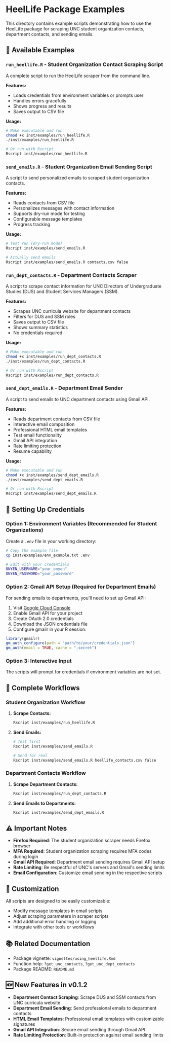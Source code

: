 # HeelLife Package Examples

This directory contains example scripts demonstrating how to use the HeelLife package for scraping UNC student organization contacts, department contacts, and sending emails.

## 📁 Available Examples

### `run_heellife.R` - Student Organization Contact Scraping Script
A complete script to run the HeelLife scraper from the command line.

**Features:**
- Loads credentials from environment variables or prompts user
- Handles errors gracefully
- Shows progress and results
- Saves output to CSV file

**Usage:**
```bash
# Make executable and run
chmod +x inst/examples/run_heellife.R
./inst/examples/run_heellife.R

# Or run with Rscript
Rscript inst/examples/run_heellife.R
```

### `send_emails.R` - Student Organization Email Sending Script
A script to send personalized emails to scraped student organization contacts.

**Features:**
- Reads contacts from CSV file
- Personalizes messages with contact information
- Supports dry-run mode for testing
- Configurable message templates
- Progress tracking

**Usage:**
```bash
# Test run (dry-run mode)
Rscript inst/examples/send_emails.R

# Actually send emails
Rscript inst/examples/send_emails.R contacts.csv false
```

### `run_dept_contacts.R` - Department Contacts Scraper
A script to scrape contact information for UNC Directors of Undergraduate Studies (DUS) and Student Services Managers (SSM).

**Features:**
- Scrapes UNC curricula website for department contacts
- Filters for DUS and SSM roles
- Saves output to CSV file
- Shows summary statistics
- No credentials required

**Usage:**
```bash
# Make executable and run
chmod +x inst/examples/run_dept_contacts.R
./inst/examples/run_dept_contacts.R

# Or run with Rscript
Rscript inst/examples/run_dept_contacts.R
```

### `send_dept_emails.R` - Department Email Sender
A script to send emails to UNC department contacts using Gmail API.

**Features:**
- Reads department contacts from CSV file
- Interactive email composition
- Professional HTML email templates
- Test email functionality
- Gmail API integration
- Rate limiting protection
- Resume capability

**Usage:**
```bash
# Make executable and run
chmod +x inst/examples/send_dept_emails.R
./inst/examples/send_dept_emails.R

# Or run with Rscript
Rscript inst/examples/send_dept_emails.R
```

## 🔐 Setting Up Credentials

### Option 1: Environment Variables (Recommended for Student Organizations)
Create a `.env` file in your working directory:
```bash
# Copy the example file
cp inst/examples/env_example.txt .env

# Edit with your credentials
ONYEN_USERNAME="your_onyen"
ONYEN_PASSWORD="your_password"
```

### Option 2: Gmail API Setup (Required for Department Emails)
For sending emails to departments, you'll need to set up Gmail API:

1. Visit [Google Cloud Console](https://console.cloud.google.com/)
2. Enable Gmail API for your project
3. Create OAuth 2.0 credentials
4. Download the JSON credentials file
5. Configure gmailr in your R session:
```r
library(gmailr)
gm_auth_configure(path = "path/to/your/credentials.json")
gm_auth(email = TRUE, cache = ".secret")
```

### Option 3: Interactive Input
The scripts will prompt for credentials if environment variables are not set.

## 🚀 Complete Workflows

### Student Organization Workflow
1. **Scrape Contacts:**
   ```bash
   Rscript inst/examples/run_heellife.R
   ```

2. **Send Emails:**
   ```bash
   # Test first
   Rscript inst/examples/send_emails.R
   
   # Send for real
   Rscript inst/examples/send_emails.R heellife_contacts.csv false
   ```

### Department Contacts Workflow
1. **Scrape Department Contacts:**
   ```bash
   Rscript inst/examples/run_dept_contacts.R
   ```

2. **Send Emails to Departments:**
   ```bash
   Rscript inst/examples/send_dept_emails.R
   ```

## ⚠️ Important Notes

- **Firefox Required**: The student organization scraper needs Firefox browser
- **MFA Required**: Student organization scraping requires MFA codes during login
- **Gmail API Required**: Department email sending requires Gmail API setup
- **Rate Limiting**: Be respectful of UNC's servers and Gmail's sending limits
- **Email Configuration**: Customize email sending in the respective scripts

## 🔧 Customization

All scripts are designed to be easily customizable:
- Modify message templates in email scripts
- Adjust scraping parameters in scraper scripts
- Add additional error handling or logging
- Integrate with other tools or workflows

## 📚 Related Documentation

- Package vignette: `vignettes/using_heellife.Rmd`
- Function help: `?get_unc_contacts`, `?get_unc_dept_contacts`
- Package README: `README.md`

## 🆕 New Features in v0.1.2

- **Department Contact Scraping**: Scrape DUS and SSM contacts from UNC curricula website
- **Department Email Sending**: Send professional emails to department contacts
- **HTML Email Templates**: Professional email templates with customizable signatures
- **Gmail API Integration**: Secure email sending through Gmail API
- **Rate Limiting Protection**: Built-in protection against email sending limits
